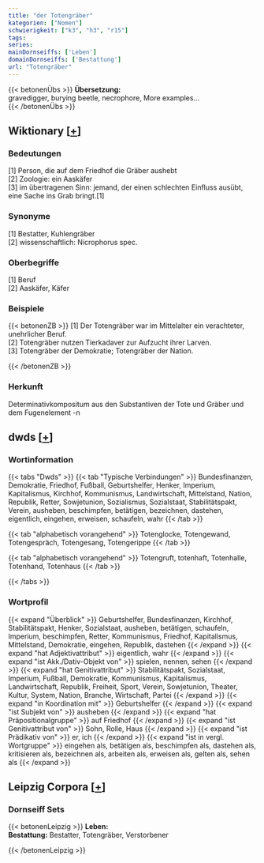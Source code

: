 ```yaml
---
title: "der Totengräber"
kategorien: ["Nomen"]
schwierigkeit: ["k3", "h3", "r15"]
tags:
series:
mainDornseiffs: ['Leben']
domainDornseiffs: ['Bestattung']
url: "Totengräber"
---
```


{{< betonenÜbs >}}
**Übersetzung:**  
gravedigger, burying  beetle, necrophore, More examples...  
{{< /betonenÜbs >}}

## Wiktionary [[+](https://de.wiktionary.org/wiki/Totengräber)]

### Bedeutungen
[1] Person, die auf dem Friedhof die Gräber aushebt  
[2] Zoologie: ein Aaskäfer  
[3] im übertragenen Sinn: jemand, der einen schlechten Einfluss ausübt, eine Sache ins Grab bringt.[1]  

### Synonyme
[1] Bestatter, Kuhlengräber  
[2] wissenschaftlich: Nicrophorus spec.  

### Oberbegriffe
[1] Beruf  
[2] Aaskäfer, Käfer  

### Beispiele
{{< betonenZB >}}
[1] Der Totengräber war im Mittelalter ein verachteter, unehrlicher Beruf.  
[2] Totengräber nutzen Tierkadaver zur Aufzucht ihrer Larven.  
[3] Totengräber der Demokratie; Totengräber der Nation.  

{{< /betonenZB >}}
### Herkunft
Determinativkompositum aus den Substantiven der Tote und Gräber und dem Fugenelement -n  



## dwds [[+](https://www.dwds.de/wb/Totengräber)]

### Wortinformation
{{< tabs "Dwds" >}}
{{< tab "Typische Verbindungen" >}}
Bundesfinanzen, Demokratie, Friedhof, Fußball, Geburtshelfer, Henker, Imperium, Kapitalismus, Kirchhof, Kommunismus, Landwirtschaft, Mittelstand, Nation, Republik, Retter, Sowjetunion, Sozialismus, Sozialstaat, Stabilitätspakt, Verein, ausheben, beschimpfen, betätigen, bezeichnen, dastehen, eigentlich, eingehen, erweisen, schaufeln, wahr
{{< /tab >}}

{{< tab "alphabetisch vorangehend" >}}
Totenglocke, Totengewand, Totengespräch, Totengesang, Totengerippe
{{< /tab >}}

{{< tab "alphabetisch vorangehend" >}}
Totengruft, totenhaft, Totenhalle, Totenhand, Totenhaus
{{< /tab >}}

{{< /tabs >}}

### Wortprofil
{{< expand "Überblick" >}} Geburtshelfer, Bundesfinanzen, Kirchhof, Stabilitätspakt, Henker, Sozialstaat, ausheben, betätigen, schaufeln, Imperium, beschimpfen, Retter, Kommunismus, Friedhof, Kapitalismus, Mittelstand, Demokratie, eingehen, Republik, dastehen {{< /expand >}}
{{< expand "hat Adjektivattribut" >}} eigentlich, wahr {{< /expand >}}
{{< expand "ist Akk./Dativ-Objekt von" >}} spielen, nennen, sehen {{< /expand >}}
{{< expand "hat Genitivattribut" >}} Stabilitätspakt, Sozialstaat, Imperium, Fußball, Demokratie, Kommunismus, Kapitalismus, Landwirtschaft, Republik, Freiheit, Sport, Verein, Sowjetunion, Theater, Kultur, System, Nation, Branche, Wirtschaft, Partei {{< /expand >}}
{{< expand "in Koordination mit" >}} Geburtshelfer {{< /expand >}}
{{< expand "ist Subjekt von" >}} ausheben {{< /expand >}}
{{< expand "hat Präpositionalgruppe" >}} auf Friedhof {{< /expand >}}
{{< expand "ist Genitivattribut von" >}} Sohn, Rolle, Haus {{< /expand >}}
{{< expand "ist Prädikativ von" >}} er, ich {{< /expand >}}
{{< expand "ist in vergl. Wortgruppe" >}} eingehen als, betätigen als, beschimpfen als, dastehen als, kritisieren als, bezeichnen als, arbeiten als, erweisen als, gelten als, sehen als {{< /expand >}}

## Leipzig Corpora [[+](https://corpora.uni-leipzig.de/en/res?word=Totengräber&corpusId=deu_newscrawl-public_2018)]

### Dornseiff Sets
{{< betonenLeipzig >}}
**Leben:**  
**Bestattung:** Bestatter, Totengräber, Verstorbener  

{{< /betonenLeipzig >}}

